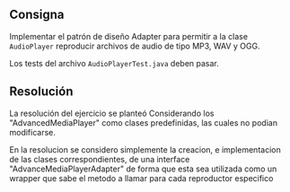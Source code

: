 ## Consigna

Implementar el patrón de diseño Adapter para permitir a la clase `AudioPlayer` reproducir archivos de audio de tipo MP3, WAV y OGG.

Los tests del archivo `AudioPlayerTest.java` deben pasar.

## Resolución

La resolución del ejercicio se planteó Considerando los "AdvancedMediaPlayer" como clases predefinidas, las cuales no podian modificarse.

En la resolucion se considero simplemente la creacion, e implementacion de las clases correspondientes, de una interface "AdvanceMediaPlayerAdapter" de forma que esta sea utilizada como un wrapper que sabe el metodo a llamar para cada reproductor especifico 